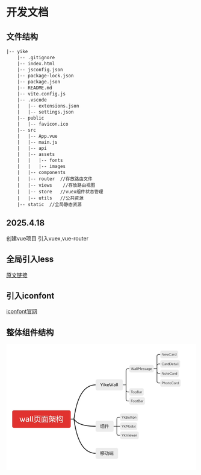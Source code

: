 # 开发文档

## 文件结构
```
|-- yike
    |-- .gitignore
    |-- index.html
    |-- jsconfig.json
    |-- package-lock.json
    |-- package.json
    |-- README.md
    |-- vite.config.js
    |-- .vscode
    |   |-- extensions.json
    |   |-- settings.json
    |-- public
    |   |-- favicon.ico
    |-- src
    |   |-- App.vue
    |   |-- main.js
    |   |-- api
    |   |-- assets
    |   |   |-- fonts
    |   |   |-- images
    |   |-- components
    |   |-- router  //存放路由文件
    |   |-- views    //存放路由视图
    |   |-- store   //vuex组件状态管理
    |   |-- utils   //公共资源
    |-- static  //全局静态资源
```
## 2025.4.18
创建vue项目 引入vuex,vue-router

## 全局引入less
[原文链接](https://www.jianshu.com/p/4dd7cb87eae3)

## 引入iconfont
[iconfont官网](https://www.iconfont.cn/)

## 整体组件结构
![截图](./static/image.png)